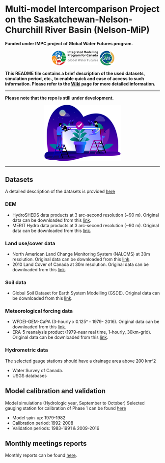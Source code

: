 # Multi-model Intercomparison Project on the Saskatchewan-Nelson-Churchill River Basin (Nelson-MiP) 
**Funded under IMPC project of Global Water Futures program.**

<p align="center">
   <img src="Wiki_info/img/logos/IMPC_Horizontal_FC.png" width="30%" height="8%" hspace="0.5%" />
   <img src="Wiki_info/img/logos/gwf_globe.png" width="9.5%" height="10%"  />
</p>

**This README file contains a brief description of the used datasets, simulation period, etc., to enable quick and ease of access to such information. Please refer to the [Wiki](/Wiki_info/README.md) page for more detailed information.** <br>

------
**Please note that the repo is still under development.**
<p align="center">
   <img src="Wiki_info/img/dev_web.png" width="50%" height="10%" />
</p>

------

## Datasets
   A detailed description of the datasets is provided [here](Wiki_info/README.md/#input-data)
   ### DEM 
   * HydroSHEDS data products at 3 arc-second resolution (~90 m). Original data can be downloaded from this [link](https://www.hydrosheds.org/downloads).
   * MERIT Hydro data products at 3 arc-second resolution (~90 m). Original data can be downloaded from this [link](http://hydro.iis.u-tokyo.ac.jp/~yamadai/MERIT_Hydro/).
        
   ### Land use/cover data <br>
   * North American Land Change Monitoring System (NALCMS) at 30m resolution. Original data can be downloaded from this [link](https://open.canada.ca/data/en/dataset/c688b87f-e85f-4842-b0e1-a8f79ebf1133).
   * 2010 Land Cover of Canada at 30m resolution. Original data can be downloaded from this [link](http://www.cec.org/tools-and-resources/map-files/land-cover-2010-landsat-30m).
    
   ### Soil data <br>
   * Global Soil Dataset for Earth System Modelling (GSDE). Original data can be downloaded from this [link](http://globalchange.bnu.edu.cn/research/soilw#download).
   ### Meteorological forcing data 
   * WFDEI-GEM-CaPA (3-hourly x 0.125ᵒ - 1979- 2016). Original data can be downloaded from this [link](https://www.frdr.ca/repo/handle/doi:10.20383/101.0111).
   * ERA-5 reanalysis product (1979-near real time, 1-hourly, 30km-grid). Original data can be downloaded from this [link](https://cds.climate.copernicus.eu/#!/search?text=ERA5&type=dataset).
   ### Hydrometric data
   The selected gauge stations should have a drainage area above 200 km^2
   * Water Survey of Canada.
   * USGS databases
## Model calibration and validation
   Model simulations (Hydrologic year, September to October)
   Selected gauging station for calibration of Phase 1 can be found [here](/Monthly_reports/2020-02-12)
   * Model spin-up: 1979-1982
   * Calibration period: 1992-2008
   * Validation periods: 1983-1991 & 2009-2016

## Monthly meetings reports
   Monthly reports can be found [here](/Monthly_reports).
   
